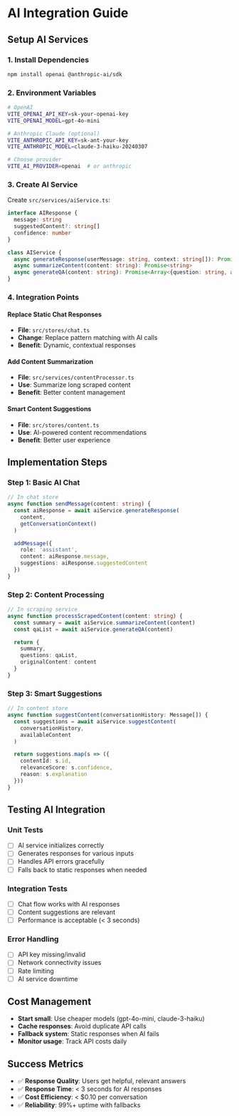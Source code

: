 # AI Integration Guide

## Setup AI Services

### 1. Install Dependencies
```bash
npm install openai @anthropic-ai/sdk
```

### 2. Environment Variables
```bash
# OpenAI
VITE_OPENAI_API_KEY=sk-your-openai-key
VITE_OPENAI_MODEL=gpt-4o-mini

# Anthropic Claude (optional)
VITE_ANTHROPIC_API_KEY=sk-ant-your-key
VITE_ANTHROPIC_MODEL=claude-3-haiku-20240307

# Choose provider
VITE_AI_PROVIDER=openai  # or anthropic
```

### 3. Create AI Service
Create `src/services/aiService.ts`:
```typescript
interface AIResponse {
  message: string
  suggestedContent?: string[]
  confidence: number
}

class AIService {
  async generateResponse(userMessage: string, context: string[]): Promise<AIResponse>
  async summarizeContent(content: string): Promise<string>
  async generateQA(content: string): Promise<Array<{question: string, answer: string}>>
}
```

### 4. Integration Points

#### Replace Static Chat Responses
- **File**: `src/stores/chat.ts`
- **Change**: Replace pattern matching with AI calls
- **Benefit**: Dynamic, contextual responses

#### Add Content Summarization
- **File**: `src/services/contentProcessor.ts`
- **Use**: Summarize long scraped content
- **Benefit**: Better content management

#### Smart Content Suggestions
- **File**: `src/stores/content.ts`
- **Use**: AI-powered content recommendations
- **Benefit**: Better user experience

## Implementation Steps

### Step 1: Basic AI Chat
```typescript
// In chat store
async function sendMessage(content: string) {
  const aiResponse = await aiService.generateResponse(
    content,
    getConversationContext()
  )

  addMessage({
    role: 'assistant',
    content: aiResponse.message,
    suggestions: aiResponse.suggestedContent
  })
}
```

### Step 2: Content Processing
```typescript
// In scraping service
async function processScrapedContent(content: string) {
  const summary = await aiService.summarizeContent(content)
  const qaList = await aiService.generateQA(content)

  return {
    summary,
    questions: qaList,
    originalContent: content
  }
}
```

### Step 3: Smart Suggestions
```typescript
// In content store
async function suggestContent(conversationHistory: Message[]) {
  const suggestions = await aiService.suggestContent(
    conversationHistory,
    availableContent
  )

  return suggestions.map(s => ({
    contentId: s.id,
    relevanceScore: s.confidence,
    reason: s.explanation
  }))
}
```

## Testing AI Integration

### Unit Tests
- [ ] AI service initializes correctly
- [ ] Generates responses for various inputs
- [ ] Handles API errors gracefully
- [ ] Falls back to static responses when needed

### Integration Tests
- [ ] Chat flow works with AI responses
- [ ] Content suggestions are relevant
- [ ] Performance is acceptable (< 3 seconds)

### Error Handling
- [ ] API key missing/invalid
- [ ] Network connectivity issues
- [ ] Rate limiting
- [ ] AI service downtime

## Cost Management
- **Start small**: Use cheaper models (gpt-4o-mini, claude-3-haiku)
- **Cache responses**: Avoid duplicate API calls
- **Fallback system**: Static responses when AI fails
- **Monitor usage**: Track API costs daily

## Success Metrics
- ✅ **Response Quality**: Users get helpful, relevant answers
- ✅ **Response Time**: < 3 seconds for AI responses
- ✅ **Cost Efficiency**: < $0.10 per conversation
- ✅ **Reliability**: 99%+ uptime with fallbacks